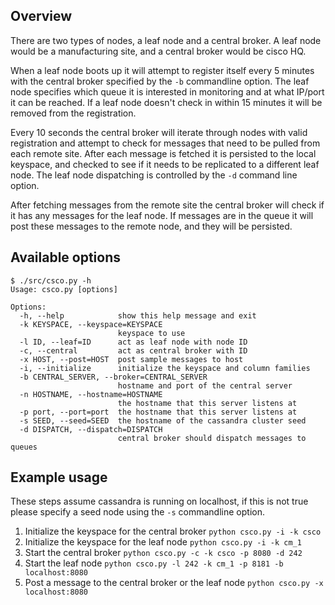 ## Overview

There are two types of nodes, a leaf node and a central broker. A leaf node would be a manufacturing site, and a central broker would be cisco HQ.

When a leaf node boots up it will attempt to register itself every 5 minutes with the central broker specified by the ```-b``` commandline option. The leaf node specifies which queue it is interested in monitoring and at what IP/port it can be reached. If a leaf node doesn't check in within 15 minutes it will be removed from the registration.

Every 10 seconds the central broker will iterate through nodes with valid registration and attempt to check for messages that need to be pulled from each remote site. After each message is fetched it is persisted to the local keyspace, and checked to see if it needs to be replicated to a different leaf node. The leaf node dispatching is controlled by the ```-d``` command line option.

After fetching messages from the remote site the central broker will check if it has any messages for the leaf node. If messages are in the queue it will post these messages to the remote node, and they will be persisted.


## Available options
```
$ ./src/csco.py -h                                                                                                                                                                                                                                                                                 
Usage: csco.py [options]

Options:
  -h, --help            show this help message and exit
  -k KEYSPACE, --keyspace=KEYSPACE
                        keyspace to use
  -l ID, --leaf=ID      act as leaf node with node ID
  -c, --central         act as central broker with ID
  -x HOST, --post=HOST  post sample messages to host
  -i, --initialize      initialize the keyspace and column families
  -b CENTRAL_SERVER, --broker=CENTRAL_SERVER
                        hostname and port of the central server
  -n HOSTNAME, --hostname=HOSTNAME
                        the hostname that this server listens at
  -p port, --port=port  the hostname that this server listens at
  -s SEED, --seed=SEED  the hostname of the cassandra cluster seed
  -d DISPATCH, --dispatch=DISPATCH
                        central broker should dispatch messages to queues
```

## Example usage
These steps assume cassandra is running on localhost, if this is not true please specify a seed node using the ```-s``` commandline option.

1. Initialize the keyspace for the central broker ```python csco.py -i -k csco```
1. Initialize the keyspace for the leaf node ```python csco.py -i -k cm_1```
1. Start the central broker ```python csco.py -c -k csco -p 8080 -d 242```
1. Start the leaf node ```python csco.py -l 242 -k cm_1 -p 8181 -b localhost:8080```
1. Post a message to the central broker or the leaf node ```python csco.py -x localhost:8080```

